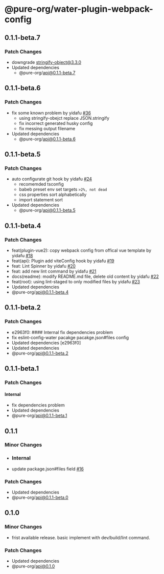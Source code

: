 # @pure-org/water-plugin-webpack-config

## 0.1.1-beta.7

### Patch Changes

- downgrade stringify-object@3.3.0
- Updated dependencies
  - @pure-org/api@0.1.1-beta.7

## 0.1.1-beta.6

### Patch Changes

- fix some known problem by yidafu [#36](https://github.com/yidafu/pure-water/pull/36)
  - using stringify-obejct replace JSON.stringify
  - fix incorrect generated husky config
  - fix messing output filename
- Updated dependencies
  - @pure-org/api@0.1.1-beta.6

## 0.1.1-beta.5

### Patch Changes

- auto configurate git hook by yidafu [#24](https://github.com/yidafu/pure-water/issues/24)
  - recomemded tsconfig
  - babeb preset env set targets `>2%, not dead`
  - css properties sort alphabetically
  - import statement sort
- Updated dependencies
  - @pure-org/api@0.1.1-beta.5

## 0.1.1-beta.4

### Patch Changes

- feat(plugin-vue2): copy webpack config from offical vue template by yidafu [#18](https://github.com/yidafu/pure-water/pull/18)
- feat(api): Plugin add viteConfig hook by yidafu [#19](https://github.com/yidafu/pure-water/pull/19)
- feat: Lint Spinner by yidafu [#20](https://github.com/yidafu/pure-water/pull/20)
- feat: add new lint command by yidafu [#21](https://github.com/yidafu/pure-water/pull/21)
- docs(readme): modify README.md file, delete old content by yidafu [#22](https://github.com/yidafu/pure-water/pull/22)
- feat(root): using lint-staged to only modified files by yidafu [#23](https://github.com/yidafu/pure-water/pull/23)
- Updated dependencies
- @pure-org/api@0.1.1-beta.4

## 0.1.1-beta.2

### Patch Changes

- e2963f0: #### Internal fix dependencies problem
- fix eslint-config-water pacakge pacakge.json#files config
- Updated dependencies [e2963f0]
- Updated dependencies
- @pure-org/api@0.1.1-beta.2

## 0.1.1-beta.1

### Patch Changes

#### Internal

- fix dependencies problem
- Updated dependencies
- @pure-org/api@0.1.1-beta.1

## 0.1.1

### Minor Changes

- ### Internal

- update package.json#files field [#16](https://github.com/yidafu/pure-water/pull/16)

### Patch Changes

- Updated dependencies
- @pure-org/api@0.1.1-beta.0

## 0.1.0

### Minor Changes

- frist available release. basic implement with dev/build/lint command.

### Patch Changes

- Updated dependencies
- @pure-org/api@0.1.0
